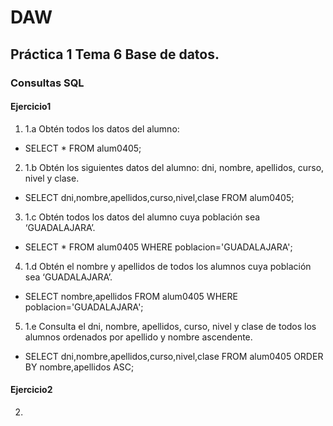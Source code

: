 # DAW

## Práctica 1 Tema 6 Base de datos.

### Consultas SQL
#### Ejercicio1
1. 1.a  Obtén todos los datos del alumno:
  - SELECT * FROM alum0405;
2. 1.b Obtén los siguientes datos del alumno: dni, nombre, apellidos, curso, nivel y clase.
  - SELECT dni,nombre,apellidos,curso,nivel,clase FROM alum0405;
3. 1.c Obtén todos los datos del alumno cuya población sea ‘GUADALAJARA’.
  - SELECT * FROM alum0405 WHERE poblacion='GUADALAJARA';
4. 1.d Obtén el nombre y apellidos de todos los alumnos cuya población sea ‘GUADALAJARA’.
  - SELECT nombre,apellidos FROM alum0405 WHERE poblacion='GUADALAJARA';
5. 1.e Consulta el dni, nombre, apellidos, curso, nivel y clase de todos los alumnos ordenados por apellido y nombre ascendente.
  - SELECT dni,nombre,apellidos,curso,nivel,clase FROM alum0405 ORDER BY nombre,apellidos ASC;

#### Ejercicio2
2. 
